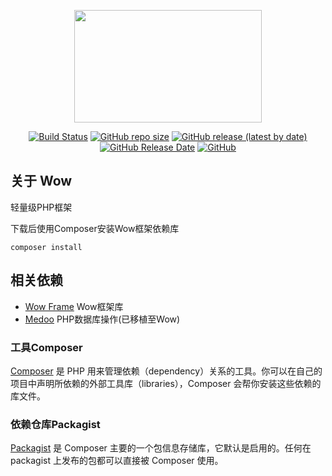 <p align="center"><a href="https://github.com/925528594/wow"><img src="https://github.com/925528594/wow/raw/master/logo.png" width="300" height="180"></a></p>

<p align="center">
<a href="https://travis-ci.org/github/925528594/wow"><img src="https://travis-ci.org/925528594/wow.svg" alt="Build Status"></a>
<a href="https://github.com/925528594/wow"><img src="https://img.shields.io/github/repo-size/925528594/wow" alt="GitHub repo size"></a>
<a href="https://github.com/925528594/wow"><img src="https://img.shields.io/github/v/release/925528594/wow" alt="GitHub release (latest by date)"></a>
<a href="https://github.com/925528594/wow"><img src="https://img.shields.io/github/release-date/925528594/wow" alt="GitHub Release Date"></a>
<a href="https://github.com/925528594/wow"><img src="https://img.shields.io/github/license/925528594/wow" alt="GitHub"></a>
</p>

## 关于 Wow
轻量级PHP框架

下载后使用Composer安装Wow框架依赖库
```
composer install
```

## 相关依赖
* [Wow Frame](https://github.com/925528594/wow-framework) Wow框架库
* [Medoo](https://github.com/catfan/Medoo) PHP数据库操作(已移植至Wow)

### 工具Composer
[Composer](https://www.phpcomposer.com/ "php依赖仓库管理工具") 是 PHP 用来管理依赖（dependency）关系的工具。你可以在自己的项目中声明所依赖的外部工具库（libraries），Composer 会帮你安装这些依赖的库文件。


### 依赖仓库Packagist
[Packagist](https://packagist.org/ "composer依赖仓库") 是 Composer 主要的一个包信息存储库，它默认是启用的。任何在 packagist 上发布的包都可以直接被 Composer 使用。

